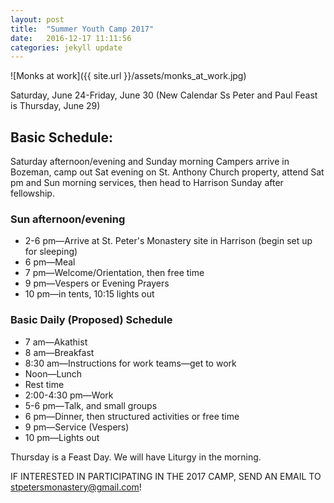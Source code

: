```yaml
---
layout: post
title:  "Summer Youth Camp 2017"
date:   2016-12-17 11:11:56
categories: jekyll update
---
```


![Monks at work]({{ site.url }}/assets/monks_at_work.jpg)

Saturday, June 24-Friday, June 30 (New Calendar Ss Peter and Paul Feast is Thursday, June 29)

## Basic Schedule:

Saturday afternoon/evening and Sunday morning
Campers arrive in Bozeman, camp out Sat evening on St. Anthony Church property, attend Sat pm and Sun morning services, then head to Harrison Sunday after fellowship.

### Sun afternoon/evening

- 2-6 pm—Arrive at St. Peter's Monastery site in Harrison (begin set up for sleeping)
- 6 pm—Meal
- 7 pm—Welcome/Orientation, then free time
- 9 pm—Vespers or Evening Prayers
- 10 pm—in tents, 10:15 lights out

### Basic Daily (Proposed) Schedule

- 7 am—Akathist
- 8 am—Breakfast
- 8:30 am—Instructions for work teams—get to work
- Noon—Lunch
- Rest time
- 2:00-4:30 pm—Work
- 5-6 pm—Talk, and small groups
- 6 pm—Dinner, then structured activities or free time
- 9 pm—Service (Vespers)
- 10 pm—Lights out

Thursday is a Feast Day.  We will have Liturgy in the morning.

IF INTERESTED IN PARTICIPATING IN THE 2017 CAMP, SEND AN EMAIL TO [stpetersmonastery@gmail.com](mailto:stpetersmonastery@gmail.com)!
